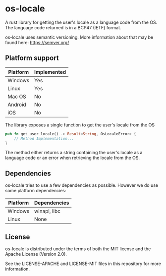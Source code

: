# os-locale

A rust library for getting the user's locale as a language code from the OS.
The language code returned is in a BCP47 (IETF) format.

os-locale uses semantic versioning. More information about that may be found here: https://semver.org/

## Platform support

| Platform | Implemented |
| ------- | --- |
| Windows | Yes |
| Linux   | Yes |
| Mac OS  | No  |
| Android | No  |
| iOS     | No  |

The library exposes a single function to get the user's locale from the OS

```rust
pub fn get_user_locale() -> Result<String, OsLocaleError> {
	// Method Implementation...
}
```

The method either returns a string containing the user's locale as a language code or an error when retrieving the 
locale from the OS.

## Dependencies

os-locale tries to use a few dependencies as possible. However we do use some platform dependencies:

| Platform | Dependencies |
| -------- | ------------ |
| Windows  | winapi, libc |
| Linux    | None         |

## License

os-locale is distributed under the terms of both the MIT license and the Apache License (Version 2.0).

See the LICENSE-APACHE and LICENSE-MIT files in this repository for more information.
